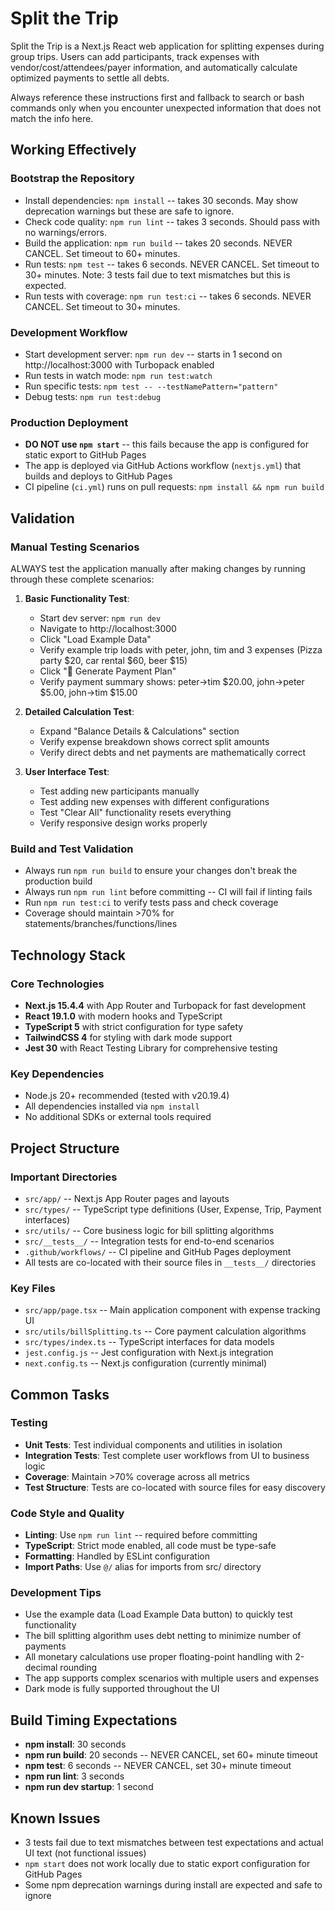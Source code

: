 # Split the Trip

Split the Trip is a Next.js React web application for splitting expenses during group trips. Users can add participants, track expenses with vendor/cost/attendees/payer information, and automatically calculate optimized payments to settle all debts.

Always reference these instructions first and fallback to search or bash commands only when you encounter unexpected information that does not match the info here.

## Working Effectively

### Bootstrap the Repository
- Install dependencies: `npm install` -- takes 30 seconds. May show deprecation warnings but these are safe to ignore.
- Check code quality: `npm run lint` -- takes 3 seconds. Should pass with no warnings/errors.
- Build the application: `npm run build` -- takes 20 seconds. NEVER CANCEL. Set timeout to 60+ minutes.
- Run tests: `npm test` -- takes 6 seconds. NEVER CANCEL. Set timeout to 30+ minutes. Note: 3 tests fail due to text mismatches but this is expected.
- Run tests with coverage: `npm run test:ci` -- takes 6 seconds. NEVER CANCEL. Set timeout to 30+ minutes.

### Development Workflow  
- Start development server: `npm run dev` -- starts in 1 second on http://localhost:3000 with Turbopack enabled
- Run tests in watch mode: `npm run test:watch`
- Run specific tests: `npm test -- --testNamePattern="pattern"`
- Debug tests: `npm run test:debug`

### Production Deployment
- **DO NOT use `npm start`** -- this fails because the app is configured for static export to GitHub Pages
- The app is deployed via GitHub Actions workflow (`nextjs.yml`) that builds and deploys to GitHub Pages
- CI pipeline (`ci.yml`) runs on pull requests: `npm install && npm run build`

## Validation

### Manual Testing Scenarios
ALWAYS test the application manually after making changes by running through these complete scenarios:

1. **Basic Functionality Test**:
   - Start dev server: `npm run dev`
   - Navigate to http://localhost:3000
   - Click "Load Example Data" 
   - Verify example trip loads with peter, john, tim and 3 expenses (Pizza party $20, car rental $60, beer $15)
   - Click "🧮 Generate Payment Plan"
   - Verify payment summary shows: peter→tim $20.00, john→peter $5.00, john→tim $15.00

2. **Detailed Calculation Test**:
   - Expand "Balance Details & Calculations" section
   - Verify expense breakdown shows correct split amounts
   - Verify direct debts and net payments are mathematically correct

3. **User Interface Test**:
   - Test adding new participants manually
   - Test adding new expenses with different configurations
   - Test "Clear All" functionality resets everything
   - Verify responsive design works properly

### Build and Test Validation
- Always run `npm run build` to ensure your changes don't break the production build
- Always run `npm run lint` before committing -- CI will fail if linting fails
- Run `npm run test:ci` to verify tests pass and check coverage
- Coverage should maintain >70% for statements/branches/functions/lines

## Technology Stack

### Core Technologies
- **Next.js 15.4.4** with App Router and Turbopack for fast development
- **React 19.1.0** with modern hooks and TypeScript
- **TypeScript 5** with strict configuration for type safety
- **TailwindCSS 4** for styling with dark mode support
- **Jest 30** with React Testing Library for comprehensive testing

### Key Dependencies
- Node.js 20+ recommended (tested with v20.19.4)
- All dependencies installed via `npm install`
- No additional SDKs or external tools required

## Project Structure

### Important Directories
- `src/app/` -- Next.js App Router pages and layouts
- `src/types/` -- TypeScript type definitions (User, Expense, Trip, Payment interfaces)
- `src/utils/` -- Core business logic for bill splitting algorithms
- `src/__tests__/` -- Integration tests for end-to-end scenarios
- `.github/workflows/` -- CI pipeline and GitHub Pages deployment
- All tests are co-located with their source files in `__tests__/` directories

### Key Files
- `src/app/page.tsx` -- Main application component with expense tracking UI
- `src/utils/billSplitting.ts` -- Core payment calculation algorithms
- `src/types/index.ts` -- TypeScript interfaces for data models
- `jest.config.js` -- Jest configuration with Next.js integration
- `next.config.ts` -- Next.js configuration (currently minimal)

## Common Tasks

### Testing
- **Unit Tests**: Test individual components and utilities in isolation
- **Integration Tests**: Test complete user workflows from UI to business logic
- **Coverage**: Maintain >70% coverage across all metrics
- **Test Structure**: Tests are co-located with source files for easy discovery

### Code Style and Quality
- **Linting**: Use `npm run lint` -- required before committing
- **TypeScript**: Strict mode enabled, all code must be type-safe
- **Formatting**: Handled by ESLint configuration
- **Import Paths**: Use `@/` alias for imports from src/ directory

### Development Tips
- Use the example data (Load Example Data button) to quickly test functionality
- The bill splitting algorithm uses debt netting to minimize number of payments
- All monetary calculations use proper floating-point handling with 2-decimal rounding
- The app supports complex scenarios with multiple users and expenses
- Dark mode is fully supported throughout the UI

## Build Timing Expectations
- **npm install**: 30 seconds
- **npm run build**: 20 seconds -- NEVER CANCEL, set 60+ minute timeout
- **npm test**: 6 seconds -- NEVER CANCEL, set 30+ minute timeout  
- **npm run lint**: 3 seconds
- **npm run dev startup**: 1 second

## Known Issues
- 3 tests fail due to text mismatches between test expectations and actual UI text (not functional issues)
- `npm start` does not work locally due to static export configuration for GitHub Pages
- Some npm deprecation warnings during install are expected and safe to ignore